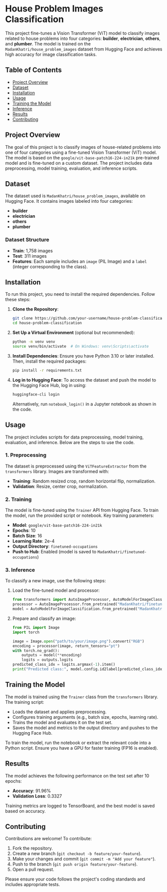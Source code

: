 # House Problem Images Classification

This project fine-tunes a Vision Transformer (ViT) model to classify images related to house problems into four categories: **builder**, **electrician**, **others**, and **plumber**. The model is trained on the `MadanKhatri/house_problem_images` dataset from Hugging Face and achieves high accuracy for image classification tasks.

## Table of Contents
- [Project Overview](#project-overview)
- [Dataset](#dataset)
- [Installation](#installation)
- [Usage](#usage)
- [Training the Model](#training-the-model)
- [Inference](#inference)
- [Results](#results)
- [Contributing](#contributing)

  
## Project Overview
The goal of this project is to classify images of house-related problems into one of four categories using a fine-tuned Vision Transformer (ViT) model. The model is based on the `google/vit-base-patch16-224-in21k` pre-trained model and is fine-tuned on a custom dataset. The project includes data preprocessing, model training, evaluation, and inference scripts.

## Dataset
The dataset used is `MadanKhatri/house_problem_images`, available on Hugging Face. It contains images labeled into four categories:
- **builder**
- **electrician**
- **others**
- **plumber**

### Dataset Structure
- **Train**: 1,758 images
- **Test**: 311 images
- **Features**: Each sample includes an `image` (PIL Image) and a `label` (integer corresponding to the class).

## Installation
To run this project, you need to install the required dependencies. Follow these steps:

1. **Clone the Repository**:
   ```bash
   git clone https://github.com/your-username/house-problem-classification.git
   cd house-problem-classification
   ```

2. **Set Up a Virtual Environment** (optional but recommended):
   ```bash
   python -m venv venv
   source venv/bin/activate  # On Windows: venv\Scripts\activate
   ```

3. **Install Dependencies**:
   Ensure you have Python 3.10 or later installed. Then, install the required packages:
   ```bash
   pip install -r requirements.txt
   ```

4. **Log in to Hugging Face**:
   To access the dataset and push the model to the Hugging Face Hub, log in using:
   ```bash
   huggingface-cli login
   ```
   Alternatively, run `notebook_login()` in a Jupyter notebook as shown in the code.

## Usage
The project includes scripts for data preprocessing, model training, evaluation, and inference. Below are the steps to use the code.

### 1. Preprocessing
The dataset is preprocessed using the `ViTFeatureExtractor` from the `transformers` library. Images are transformed with:
- **Training**: Random resized crop, random horizontal flip, normalization.
- **Validation**: Resize, center crop, normalization.

### 2. Training
The model is fine-tuned using the `Trainer` API from Hugging Face. To train the model, run the provided script or notebook. Key training parameters:
- **Model**: `google/vit-base-patch16-224-in21k`
- **Epochs**: 10
- **Batch Size**: 16
- **Learning Rate**: 2e-4
- **Output Directory**: `finetuned-occupations`
- **Push to Hub**: Enabled (model is saved to `MadanKhatri/finetuned-occupations`)

### 3. Inference
To classify a new image, use the following steps:
1. Load the fine-tuned model and processor:
   ```python
   from transformers import AutoImageProcessor, AutoModelForImageClassification
   processor = AutoImageProcessor.from_pretrained("MadanKhatri/finetuned-occupations")
   model = AutoModelForImageClassification.from_pretrained("MadanKhatri/finetuned-occupations")
   ```
2. Prepare and classify an image:
   ```python
   from PIL import Image
   import torch

   image = Image.open("path/to/your/image.png").convert("RGB")
   encoding = processor(image, return_tensors="pt")
   with torch.no_grad():
       outputs = model(**encoding)
       logits = outputs.logits
   predicted_class_idx = logits.argmax(-1).item()
   print("Predicted class:", model.config.id2label[predicted_class_idx])
   ```

## Training the Model
The model is trained using the `Trainer` class from the `transformers` library. The training script:
- Loads the dataset and applies preprocessing.
- Configures training arguments (e.g., batch size, epochs, learning rate).
- Trains the model and evaluates it on the test set.
- Saves the model and metrics to the output directory and pushes to the Hugging Face Hub.

To train the model, run the notebook or extract the relevant code into a Python script. Ensure you have a GPU for faster training (FP16 is enabled).

## Results
The model achieves the following performance on the test set after 10 epochs:
- **Accuracy**: 91.96%
- **Validation Loss**: 0.3327

Training metrics are logged to TensorBoard, and the best model is saved based on accuracy.

## Contributing
Contributions are welcome! To contribute:
1. Fork the repository.
2. Create a new branch (`git checkout -b feature/your-feature`).
3. Make your changes and commit (`git commit -m "Add your feature"`).
4. Push to the branch (`git push origin feature/your-feature`).
5. Open a pull request.

Please ensure your code follows the project's coding standards and includes appropriate tests.
